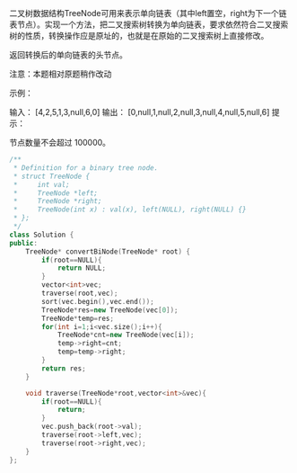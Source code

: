 二叉树数据结构TreeNode可用来表示单向链表（其中left置空，right为下一个链表节点）。实现一个方法，把二叉搜索树转换为单向链表，要求依然符合二叉搜索树的性质，转换操作应是原址的，也就是在原始的二叉搜索树上直接修改。

返回转换后的单向链表的头节点。

注意：本题相对原题稍作改动

 

示例：

输入： [4,2,5,1,3,null,6,0]
输出： [0,null,1,null,2,null,3,null,4,null,5,null,6]
提示：

节点数量不会超过 100000。

```cpp
/**
 * Definition for a binary tree node.
 * struct TreeNode {
 *     int val;
 *     TreeNode *left;
 *     TreeNode *right;
 *     TreeNode(int x) : val(x), left(NULL), right(NULL) {}
 * };
 */
class Solution {
public:
    TreeNode* convertBiNode(TreeNode* root) {
        if(root==NULL){
            return NULL;
        }
        vector<int>vec;
        traverse(root,vec);
        sort(vec.begin(),vec.end());
        TreeNode*res=new TreeNode(vec[0]);
        TreeNode*temp=res;
        for(int i=1;i<vec.size();i++){
            TreeNode*cnt=new TreeNode(vec[i]);
            temp->right=cnt;
            temp=temp->right;
        }
        return res;
    }

    void traverse(TreeNode*root,vector<int>&vec){
        if(root==NULL){
            return;
        }
        vec.push_back(root->val);
        traverse(root->left,vec);
        traverse(root->right,vec);
    }
};
```

